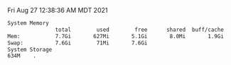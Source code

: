 Fri Aug 27 12:38:36 AM MDT 2021
```bash
System Memory
               total        used        free      shared  buff/cache   available
Mem:           7.7Gi       627Mi       5.1Gi       8.0Mi       1.9Gi       6.7Gi
Swap:          7.6Gi        71Mi       7.6Gi
System Storage
634M	.
```
